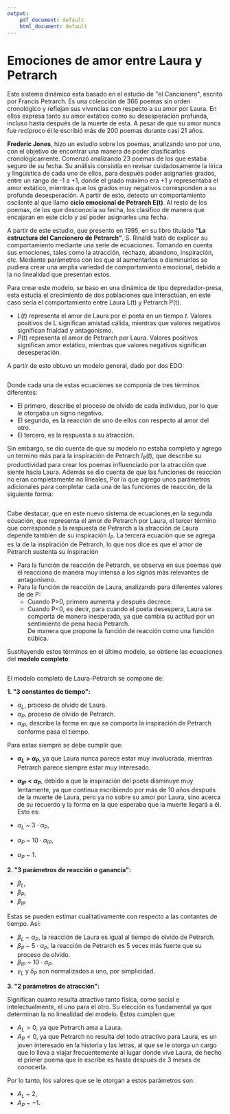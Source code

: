 ```yaml
---
output:
    pdf_document: default
    html_document: default
---
```


# Emociones de amor entre Laura y Petrarch #

Este sistema dinámico esta basado en el estudio de "el Cancionero", escrito por Francis Petrarch. Es una colección de 366 poemas sin orden cronológico y reflejan sus vivencias con
respecto a su amor por Laura. En ellos expresa tanto su amor extático como su desesperación
profunda, incluso hasta después de la muerte de esta. A pesar de que su amor nunca fue recíproco él le escribió más de 200 poemas durante casi 21 años.

**Frederic Jones**, hizo un estudio sobre los poemas, analizando uno por uno, con el objetivo de encontrar una manera de poder clasificarlos cronológicamente. Comenzó analizando 23 poemas de los que estaba seguro de su fecha.
Su análisis consistía en revisar cuidadosamente la lírica y lingüística de cada uno de ellos, para después poder asignarles grados, entre un rango de -1 a +1, donde el grado máximo era +1 y representaba el amor extático, mientras que los grados muy negativos corresponden a su profunda desesperación. A partir de esto, detecto un comportamiento oscilante al que llamo **ciclo emocional de Petrarch E(t)**. Al resto de los poemas,  de los que desconocía su fecha, los clasifico de manera que encajaran en este ciclo y así poder asignarles una fecha.

A partir de este estudio, que presento en 1995, en su libro titulado **"La estructura del Cancionero de Petrarch"**, S. Rinaldi trató de explicar su comportamiento mediante una serie de ecuaciones. Tomando en cuenta sus emociones, tales como la atracción, rechazo, abandono, inspiración, etc. Mediante parámetros con los que al aumentarlos
o disminuirlos se pudiera crear una amplia variedad de comportamiento emocional, debido a la no linealidad que presentan estos.

Para crear este modelo, se baso en una dinámica de tipo depredador-presa, esta estudia el crecimiento de dos poblaciones que interactúan, en este caso sería el comportamiento entre Laura L(t) y Petrarch P(t).

- $L(t)$ representa el amor de Laura por el poeta en un tiempo $t$. Valores positivos de L significan amistad cálida, mientras que valores negativos significan frialdad y antagonismo.  
- $P(t)$ representa el amor de Petrarch por Laura. Valores positivos significan amor extático, mientras que valores negativos significan desesperación.

A partir de esto obtuvo un modelo general, dado por dos EDO:

```{r child='EcuacionesLP/ec_1.tex'}
```

Donde cada una de estas ecuaciones se componía de tres términos diferentes:

- El primero, describe el proceso de olvido de cada individuo, por lo que le otorgaba un signo negativo.
- El segundo, es la reacción de uno de ellos con respecto al amor del otro.
- El tercero, es la respuesta a su atracción.

Sin embargo, se dio cuenta de que su modelo no estaba completo y agrego un termino más para la inspiración de Petrarch $I_{P}(t)$, que describe su productividad para crear los poemas influenciado por la atracción que siente hacia Laura. Además se dio cuenta de que las funciones de reacción no eran completamente no lineales, Por lo que agrego unos parámetros adicionales para completar cada una de las funciones de reacción, de la siguiente forma:

```{r child='EcuacionesLP/ec_2.tex'}
```

Cabe destacar, que en este nuevo sistema de ecuaciones,en la segunda ecuación, que representa el amor de Petrarch por Laura, el tercer término que corresponde a la respuesta de Petrarch a la atracción de Laura depende también de su inspiración $I_{P}$. La tercera ecuación que se agrega es la de la inspiración de Petrarch, lo que nos dice es que el amor de Petrarch sustenta su inspiración  
- Para la función de reacción de Petrarch, se observa en sus poemas que él reacciona de manera muy intensa a los signos más relevantes de antagonismo.
- Para la función de reacción  de Laura, analizando para diferentes valores de de P:
  - Cuando P>0, primero aumenta y después decrece.
  - Cuando P<0, es decir, para cuando el poeta desespera, Laura se comporta de manera inesperada, ya que cambia su actitud por un sentimiento de pena hacia Petrarch.  
  De manera que propone la función de reacción como una función cúbica.  

Sustituyendo estos términos en el último modelo, se obtiene las ecuaciones del **modelo completo**

```{r child='EcuacionesLP/ec_3.tex'}
```

El modelo completo de Laura-Petrarch se compone de:

**1. "3 constantes de tiempo":**

  - $\alpha_{L}$, proceso de olvido de Laura.
  - $\alpha_{P}$, proceso de olvido de Petrarch.
  - $\alpha_{IP}$, describe la forma en que se comporta la inspiración de Petrarch conforme pasa el tiempo.

Para estas siempre se debe cumplir que:

- **$\alpha_{L}$** **> $\alpha_{P}$**, ya que Laura nunca parece estar muy involucrada, mientras Petrarch parece siempre estar muy interesado.
- **$\alpha_{IP}$** **< $\alpha_{P}$**, debido a que la inspiración del poeta disminuye muy lentamente, ya que continua escribiendo por más de 10 años después de la muerte de Laura, pero ya no sobre su amor por Laura, sino acerca de su recuerdo y la forma en la que esperaba que la muerte llegará a él. Esto es:

- $\alpha_{L}$ ~ $3\cdot\alpha_{P}$,
- $\alpha_{P}$ ~ $10\cdot\alpha_{IP}$,
- $\alpha_{P}$ ~ $1$.

**2. "3 parámetros de reacción o ganancia":**

  - $\beta_{L}$,
  - $\beta_{P}$,
  - $\beta_{IP}$

Estas se pueden estimar cualitativamente con respecto a las contantes de tiempo. Así:

  - $\beta_{L}$ ~ $\alpha_{P}$, la reacción de Laura es igual al tiempo de olvido de Petrarch.
  - $\beta_{P}$ ~ $5\cdot\alpha_{P}$, la reacción de Petrarch es 5 veces más fuerte que su proceso de olvido.
  - $\beta_{IP}$ ~ $10\cdot\alpha_{P}$.
  - $\gamma_{L}$ y $\delta_{P}$ son normalizados a uno, por simplicidad.

**3. "2 parámetros de atracción":**  

 Significan cuanto resulta atractivo tanto física, como social e intelectualmente, el uno para el otro. Su elección es fundamental ya que determinan la no linealidad del modelo. Estos cumplen que:

 - $A_{L} > 0$, ya que Petrarch ama a Laura.
 - $A_{P} < 0$, ya que Petrarch no resulta del todo atractivo para Laura, es un joven interesado en la historia y las letras, al que se le otorga un cargo que lo lleva a viajar frecuentemente al lugar donde vive Laura, de hecho el primer poema que le escribe es hasta después de 3 meses de conocerla.

Por lo tanto, los valores que se le otorgan a estos parámetros son:

  - $A_{L}$ ~ $2$,
  - $A_{P}$ ~ $-1$.    
